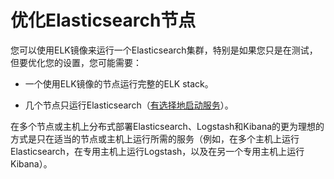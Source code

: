 # 优化Elasticsearch节点

您可以使用ELK镜像来运行一个Elasticsearch集群，特别是如果您只是在测试，但要优化您的设置，您可能需要：

- 一个使用ELK镜像的节点运行完整的ELK stack。

- 几个节点只运行Elasticsearch（[有选择地启动服务](../usage/start.md)）。


在多个节点或主机上分布式部署Elasticsearch、Logstash和Kibana的更为理想的方式是只在适当的节点或主机上运行所需的服务（例如，在多个主机上运行Elasticsearch，在专用主机上运行Logstash，以及在另一个专用主机上运行Kibana）。